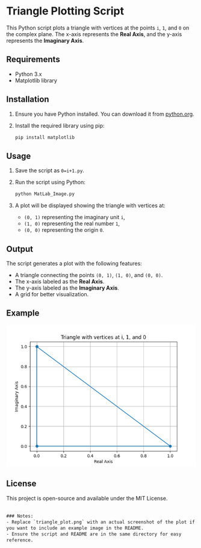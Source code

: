 # Triangle Plotting Script

This Python script plots a triangle with vertices at the points `i`, `1`, and `0` on the complex plane. The x-axis represents the **Real Axis**, and the y-axis represents the **Imaginary Axis**.

## Requirements

- Python 3.x
- Matplotlib library

## Installation

1. Ensure you have Python installed. You can download it from [python.org](https://www.python.org/).
2. Install the required library using pip:

   ```bash
   pip install matplotlib
   ```

## Usage

1. Save the script as `0=i+1.py`.
2. Run the script using Python:

   ```bash
   python MatLab_Image.py
   ```

3. A plot will be displayed showing the triangle with vertices at:
   - `(0, 1)` representing the imaginary unit `i`,
   - `(1, 0)` representing the real number `1`,
   - `(0, 0)` representing the origin `0`.

## Output

The script generates a plot with the following features:
- A triangle connecting the points `(0, 1)`, `(1, 0)`, and `(0, 0)`.
- The x-axis labeled as the **Real Axis**.
- The y-axis labeled as the **Imaginary Axis**.
- A grid for better visualization.

## Example

![Triangle Plot](triangle_plot.png)

## License

This project is open-source and available under the MIT License.
```

### Notes:
- Replace `triangle_plot.png` with an actual screenshot of the plot if you want to include an example image in the README.
- Ensure the script and README are in the same directory for easy reference.
